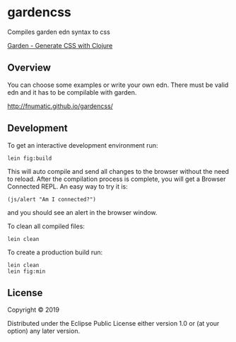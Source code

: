 # gardencss

Compiles garden edn syntax to css

[Garden - Generate CSS with Clojure](https://github.com/noprompt/garden)

## Overview

You can choose some examples or write your own edn. 
There must be valid edn and it has to be compilable with garden.

http://fnumatic.github.io/gardencss/

## Development

To get an interactive development environment run:

    lein fig:build

This will auto compile and send all changes to the browser without the
need to reload. After the compilation process is complete, you will
get a Browser Connected REPL. An easy way to try it is:

    (js/alert "Am I connected?")

and you should see an alert in the browser window.

To clean all compiled files:

	lein clean

To create a production build run:

	lein clean
	lein fig:min


## License

Copyright © 2019

Distributed under the Eclipse Public License either version 1.0 or (at your option) any later version.

